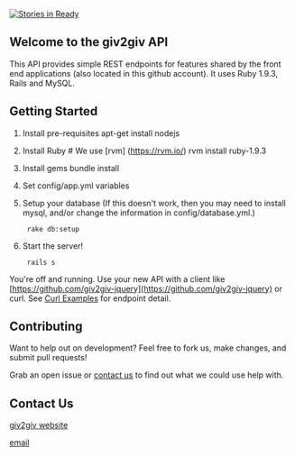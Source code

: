 [![Stories in Ready](https://badge.waffle.io/giv2giv/giv2giv-rails.png?label=ready)](https://waffle.io/giv2giv/giv2giv-rails)

## Welcome to the giv2giv API

This API provides simple REST endpoints for features shared by the front end applications (also located in this github account). It uses Ruby 1.9.3, Rails and MySQL.

## Getting Started

1. Install pre-requisites
	apt-get install nodejs

2. Install Ruby
        # We use [rvm] (https://rvm.io/)
        rvm install ruby-1.9.3

3. Install gems
        bundle install

4. Set config/app.yml variables

5. Setup your database
(If this doesn't work, then you may need to install mysql, and/or change the information in config/database.yml.)

		rake db:setup
		
6. Start the server!

        rails s


You're off and running. Use your new API with a client like [https://github.com/giv2giv-jquery](https://github.com/giv2giv-jquery) or curl. See [Curl Examples](curl_examples.txt) for endpoint detail.


## Contributing

Want to help out on development? Feel free to fork us, make changes, and submit pull requests!

Grab an open issue or [contact us](#contact-us) to find out what we could use help with.


## Contact Us

[giv2giv website](http://www.giv2giv.org)

[email](mailto:hello@giv2giv.org)

